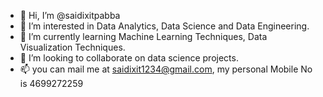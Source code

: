 - 👋 Hi, I’m @saidixitpabba
- 👀 I’m interested in Data Analytics, Data Science and Data Engineering.
- 🌱 I’m currently learning Machine Learning Techniques, Data Visualization Techniques.
- 💞️ I’m looking to collaborate on data science projects.
- 📫 you can mail me at saidixit1234@gmail.com, my personal Mobile No is 4699272259

<!---
saidixitpabba/saidixitpabba is a ✨ special ✨ repository because its `README.md` (this file) appears on your GitHub profile.
You can click the Preview link to take a look at your changes.
--->
